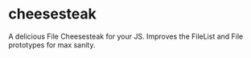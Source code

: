 cheesesteak
===========

A delicious File Cheesesteak for your JS. Improves the FileList and File prototypes for max sanity.
